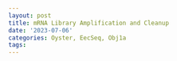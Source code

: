 ```yaml
---
layout: post
title: mRNA Library Amplification and Cleanup
date: '2023-07-06'
categories: Oyster, EecSeq, Obj1a
tags: 
---
```


